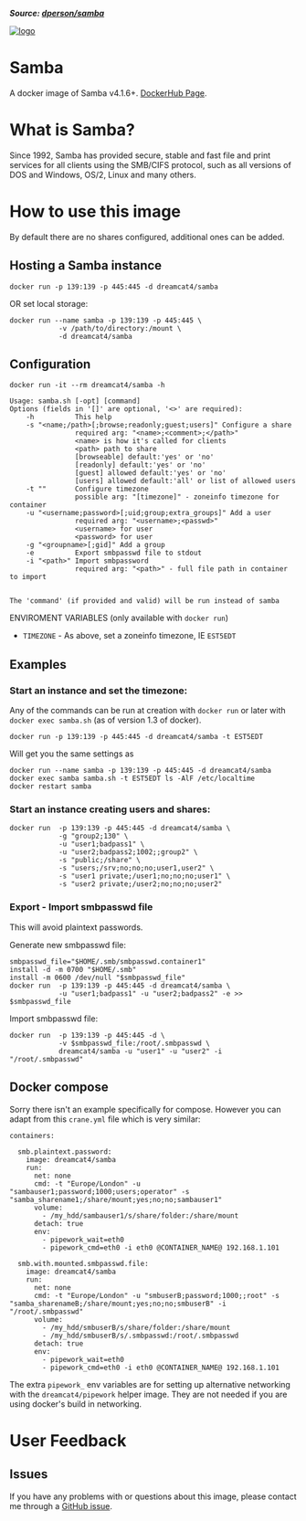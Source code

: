 ***Source: [dperson/samba](https://github.com/dperson/samba)***

[![logo](http://www.samba.org/samba/style/2010/grey/headerPrint.jpg)](https://www.samba.org)

# Samba

A docker image of Samba v4.1.6+. [DockerHub Page](https://registry.hub.docker.com/u/dreamcat4/samba/).

# What is Samba?

Since 1992, Samba has provided secure, stable and fast file and print services
for all clients using the SMB/CIFS protocol, such as all versions of DOS and
Windows, OS/2, Linux and many others.

# How to use this image

By default there are no shares configured, additional ones can be added.

## Hosting a Samba instance

    docker run -p 139:139 -p 445:445 -d dreamcat4/samba

OR set local storage:

    docker run --name samba -p 139:139 -p 445:445 \
                -v /path/to/directory:/mount \
                -d dreamcat4/samba

## Configuration

    docker run -it --rm dreamcat4/samba -h

    Usage: samba.sh [-opt] [command]
    Options (fields in '[]' are optional, '<>' are required):
        -h          This help
        -s "<name;/path>[;browse;readonly;guest;users]" Configure a share
                    required arg: "<name>;<comment>;</path>"
                    <name> is how it's called for clients
                    <path> path to share
                    [browseable] default:'yes' or 'no'
                    [readonly] default:'yes' or 'no'
                    [guest] allowed default:'yes' or 'no'
                    [users] allowed default:'all' or list of allowed users
        -t ""       Configure timezone
                    possible arg: "[timezone]" - zoneinfo timezone for container
        -u "<username;password>[;uid;group;extra_groups]" Add a user
                    required arg: "<username>;<passwd>"
                    <username> for user
                    <password> for user
        -g "<groupname>[;gid]" Add a group
        -e          Export smbpasswd file to stdout
        -i "<path>" Import smbpassword
                    required arg: "<path>" - full file path in container to import


    The 'command' (if provided and valid) will be run instead of samba

ENVIROMENT VARIABLES (only available with `docker run`)

 * `TIMEZONE` - As above, set a zoneinfo timezone, IE `EST5EDT`

## Examples

### Start an instance and set the timezone:

Any of the commands can be run at creation with `docker run` or later with
`docker exec samba.sh` (as of version 1.3 of docker).

    docker run -p 139:139 -p 445:445 -d dreamcat4/samba -t EST5EDT

Will get you the same settings as

    docker run --name samba -p 139:139 -p 445:445 -d dreamcat4/samba
    docker exec samba samba.sh -t EST5EDT ls -AlF /etc/localtime
    docker restart samba

### Start an instance creating users and shares:

    docker run  -p 139:139 -p 445:445 -d dreamcat4/samba \
                -g "group2;130" \
                -u "user1;badpass1" \
                -u "user2;badpass2;1002;;group2" \
                -s "public;/share" \
                -s "users;/srv;no;no;no;user1,user2" \
                -s "user1 private;/user1;no;no;no;user1" \
                -s "user2 private;/user2;no;no;no;user2"

### Export - Import smbpasswd file

This will avoid plaintext passwords.

Generate new smbpasswd file:

    smbpasswd_file="$HOME/.smb/smbpasswd.container1"
    install -d -m 0700 "$HOME/.smb"
    install -m 0600 /dev/null "$smbpasswd_file"
    docker run  -p 139:139 -p 445:445 -d dreamcat4/samba \
                -u "user1;badpass1" -u "user2;badpass2" -e >> $smbpasswd_file

Import smbpasswd file:

    docker run  -p 139:139 -p 445:445 -d \
                -v $smbpasswd_file:/root/.smbpasswd \
                dreamcat4/samba -u "user1" -u "user2" -i "/root/.smbpasswd"

## Docker compose

Sorry there isn't an example specifically for compose. However you can adapt from this `crane.yml` file which is very similar:

    containers:

      smb.plaintext.password:
        image: dreamcat4/samba
        run:
          net: none
          cmd: -t "Europe/London" -u "sambauser1;password;1000;users;operator" -s "samba_sharename1;/share/mount;yes;no;no;sambauser1"
          volume:
            - /my_hdd/sambauser1/s/share/folder:/share/mount
          detach: true
          env:
            - pipework_wait=eth0
            - pipework_cmd=eth0 -i eth0 @CONTAINER_NAME@ 192.168.1.101

      smb.with.mounted.smbpasswd.file:
        image: dreamcat4/samba
        run:
          net: none
          cmd: -t "Europe/London" -u "smbuserB;password;1000;;root" -s "samba_sharenameB;/share/mount;yes;no;no;smbuserB" -i "/root/.smbpasswd"
          volume:
            - /my_hdd/smbuserB/s/share/folder:/share/mount
            - /my_hdd/smbuserB/s/.smbpasswd:/root/.smbpasswd
          detach: true
          env:
            - pipework_wait=eth0
            - pipework_cmd=eth0 -i eth0 @CONTAINER_NAME@ 192.168.1.101

The extra `pipework_` env variables are for setting up alternative networking with the `dreamcat4/pipework` helper image. They are not needed if you are using docker's build in networking.

# User Feedback

## Issues

If you have any problems with or questions about this image, please contact me
through a [GitHub issue](https://github.com/dreamcat4/docker-images/issues).

